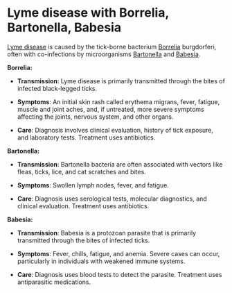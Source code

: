 # Lyme disease with Borrelia, Bartonella, Babesia

[Lyme disease](../lyme-disease/) is caused by the tick-borne bacterium [Borrelia](../borrelia/)  burgdorferi, often with co-infections by microorganisms [Bartonella](../bartonella/) and [Babesia](../babesia/).

**Borrelia:**

* **Transmission**: Lyme disease is primarily transmitted through the bites of infected black-legged ticks.

* **Symptoms**: An initial skin rash called erythema migrans, fever, fatigue, muscle and joint aches, and, if untreated, more severe symptoms affecting the joints, nervous system, and other organs.

* **Care**: Diagnosis involves clinical evaluation, history of tick exposure, and laboratory tests. Treatment uses antibiotics.

**Bartonella:**

* **Transmission**: Bartonella bacteria are often associated with vectors like fleas, ticks, lice, and cat scratches and bites.

* **Symptoms**: Swollen lymph nodes, fever, and fatigue.

* **Care**: Diagnosis uses serological tests, molecular diagnostics, and clinical evaluation. Treatment uses antibiotics.

**Babesia:**

* **Transmission**: Babesia is a protozoan parasite that is primarily transmitted through the bites of infected ticks.

* **Symptoms**: Fever, chills, fatigue, and anemia. Severe cases can occur, particularly in individuals with weakened immune systems.

* **Care**: Diagnosis uses blood tests to detect the parasite. Treatment uses antiparasitic medications.